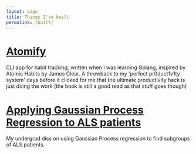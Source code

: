 ```yaml
---
layout: page
title: Things I've built 
permalink: /built/
---
```


# [Atomify](https://github.com/rtscowen/atomify)

CLI app for habit tracking, written when I was learning Golang, inspired by Atomic Habits by James Clear. A throwback to my 'perfect pr0duct1v1ty system' days before it clicked for me that the ultimate productivity hack is just doing the work (the book is still a good read as that stuff goes though)

# [Applying Gaussian Process Regression to ALS patients](https://github.com/rtscowen/ALS-Clusters)

My undergrad diss on using Gaussian Process regression to find subgroups of ALS patients. 
